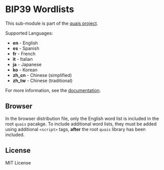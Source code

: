 BIP39 Wordlists
===============

This sub-module is part of the [quais project](https://github.com/quais-io/quais.js).

Supported Languages:

- **en** - English
- **es** - Spanish
- **fr** - French
- **it** - Italian
- **ja** - Japanese
- **ko** - Korean
- **zh_cn** - Chinese (simplified)
- **zh_tw** - Chinese (traditional)

For more information, see the [documentation](https://docs.ethers.io/v5/api/utils/wordlists/).


Browser
-------

In the browser distribution file, only the English word list is included in the
root `quais` pacakge. To include additional word lists, they must be added using
additional `<script>` tags, **after** the root `quais` library has been included.


License
-------

MIT License
